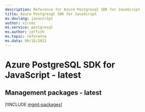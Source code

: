 ```yaml
---
description: Reference for Azure Postgresql SDK for JavaScript
title: Azure Postgresql SDK for JavaScript
ms.devlang: javascript
author: xirzec
ms.service: postgresql
ms.author: jeffish
ms.topic: reference
ms.data: 09/15/2022
---
```

# Azure PostgreSQL SDK for JavaScript - latest

## Management packages - latest
[!INCLUDE [mgmt-packages](postgresql-mgmt-index.md)]